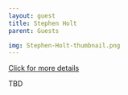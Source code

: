 ```yaml
---
layout: guest
title: Stephen Holt
parent: Guests

img: Stephen-Holt-thumbnail.png
---
```




<div class="badge-base LI-profile-badge" data-locale="en_US" data-size="medium" data-theme="light" data-type="VERTICAL" data-vanity="stepheneholt" data-version="v1"><a class="badge-base__link LI-simple-link" href="https://www.linkedin.com/in/stepheneholt?trk=profile-badge">Click for more details</a></div>


TBD
